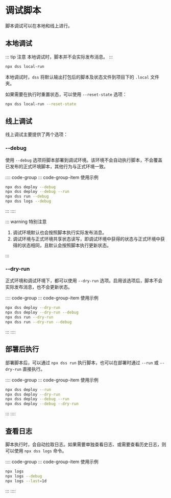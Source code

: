 # 调试脚本

脚本调试可以在本地和线上进行。

## 本地调试

::: tip 注意
本地调试时，脚本并不会实际发布消息。
:::

```bash
npx dss local-run
```

本地调试时，`dss` 将默认输出打包后的脚本及状态文件到项目下的 `.local` 文件夹。

如果需要在执行时重置状态，可以使用 `--reset-state` 选项：

```bash
npx dss local-run --reset-state
```

## 线上调试

线上调试主要提供了两个选项：

### --debug

使用 `--debug` 选项将脚本部署到调试环境。该环境不会自动执行脚本，不会覆盖已发布的正式环境脚本，其他行为与正式环境一致。

:::: code-group
::: code-group-item 使用示例

```bash
npx dss deploy --debug
npx dss deploy --debug --run
npx dss run --debug
npx dss logs --debug
```

:::
::::

::: warning 特别注意

1. 调试环境默认也会按照脚本执行实际发布消息。
2. 调试环境与正式环境共享状态读写，即调试环境中获得的状态与正式环境中获得的状态相同，且默认会按照脚本执行更新状态。

:::

### --dry-run

正式环境和调试环境下，都可以使用 `--dry-run` 选项。启用该选项后，脚本不会实际发布消息，也不会更新状态。

:::: code-group
::: code-group-item 使用示例

```bash
npx dss deploy --dry-run
npx dss deploy --dry-run --debug
npx dss run --dry-run
npx dss run --dry-run --debug
```

:::
::::

## 部署后执行

部署脚本后，可以通过 `npx dss run` 执行脚本，也可以在部署时通过 `--run` 或 `--dry-run` 直接执行。

:::: code-group
::: code-group-item 使用示例

```bash
npx dss deploy --run
npx dss deploy --dry-run
npx dss deploy --debug --run
npx dss deploy --debug --dry-run
```

:::
::::

## 查看日志

脚本执行时，会自动拉取日志。如果需要单独查看日志、或需要查看历史日志，则可以使用 `npx dss logs` 命令。

:::: code-group
::: code-group-item 使用示例

```bash
npx logs
npx logs --debug
npx logs --last=1d
```

:::
::::
